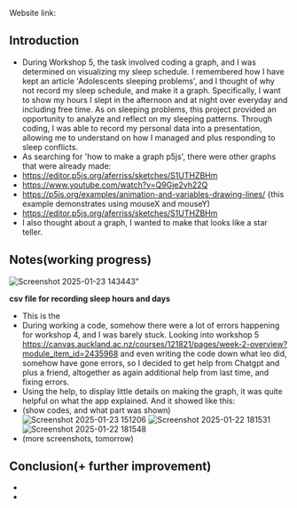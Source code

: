 Website link:

## Introduction
- During Workshop 5, the task involved coding a graph, and I was determined on visualizing my sleep schedule. I remembered how I have kept an article 'Adolescents sleeping problems', and I thought of why not record my sleep schedule, and make it a graph. Specifically, I want to show my hours I slept in the afternoon and at night over everyday and including free time. As on sleeping problems, this project provided an opportunity to analyze and reflect on my sleeping patterns. Through coding, I was able to record my personal data into a presentation, allowing me to understand on how I managed and plus responding to sleep conflicts.
- As searching for 'how to make a graph p5js', there were other graphs that were already made:
- https://editor.p5js.org/aferriss/sketches/S1UTHZBHm
- https://www.youtube.com/watch?v=Q9Gje2vh22Q
- https://p5js.org/examples/animation-and-variables-drawing-lines/ {this example demonstrates using mouseX and mouseY)
- https://editor.p5js.org/aferriss/sketches/S1UTHZBHm
- I also thought about a graph, I wanted to make that looks like a star teller. 
## Notes(working progress)
![Screenshot 2025-01-23 143443](https://github.com/user-attachments/assets/13ea0b03-2947-436a-b269-40bbae3ed9e2)"

**csv file for recording sleep hours and days**
- This is the 
- During working a code, somehow there were a lot of errors happening for workshop 4, and I was barely stuck. Looking into workshop 5 https://canvas.auckland.ac.nz/courses/121821/pages/week-2-overview?module_item_id=2435968 and even writing the code down what leo did, somehow have gone errors, so I decided to get help from Chatgpt and plus a friend, altogether as again additional help from last time, and fixing errors.  
- Using the help, to display little details on making the graph, it was quite helpful on what the app explained. And it showed like this:
- (show codes, and what part was shown)
![Screenshot 2025-01-23 151206](https://github.com/user-attachments/assets/74ffde00-6457-4823-ad3a-9b9fee7033f2)
![Screenshot 2025-01-22 181531](https://github.com/user-attachments/assets/9790ca38-b638-42ab-b45f-4aeec7384fe6)
![Screenshot 2025-01-22 181548](https://github.com/user-attachments/assets/ee469aea-e5b5-4cc6-8bb5-703025526c4a)
- (more screenshots, tomorrow)
## Conclusion(+ further improvement)
- 
- 

